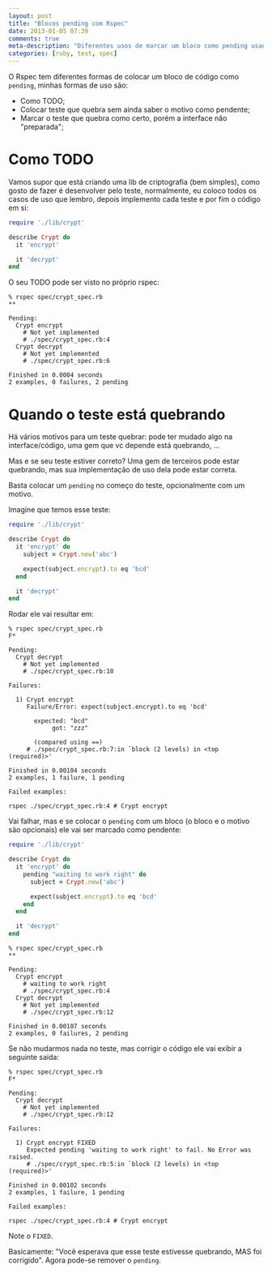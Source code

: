 ```yaml
---
layout: post
title: "Blocos pending com Rspec"
date: 2013-01-05 07:39
comments: true
meta-description: "Diferentes usos de marcar um bloco como pending usando rspec"
categories: [ruby, test, spec]
---
```


O Rspec tem diferentes formas de colocar um bloco de código como `pending`,
minhas formas de uso são:

* Como TODO;
* Colocar teste que quebra sem ainda saber o motivo como pendente;
* Marcar o teste que quebra como certo, porém a interface não "preparada";

# Como TODO

Vamos supor que está criando uma lib de criptografia (bem simples), como gosto
de fazer é desenvolver pelo teste, normalmente, eu coloco todos os casos de uso
que lembro, depois implemento cada teste e por fim o código em si:

```ruby
require './lib/crypt'

describe Crypt do
  it 'encrypt'

  it 'decrypt'
end
```

O seu TODO pode ser visto no próprio rspec:

```
% rspec spec/crypt_spec.rb
**

Pending:
  Crypt encrypt
    # Not yet implemented
    # ./spec/crypt_spec.rb:4
  Crypt decrypt
    # Not yet implemented
    # ./spec/crypt_spec.rb:6

Finished in 0.0004 seconds
2 examples, 0 failures, 2 pending
```

# Quando o teste está quebrando

Há vários motivos para um teste quebrar: pode ter mudado algo na
interface/código, uma gem que vc depende está quebrando, …

Mas e se seu teste estiver correto? Uma gem de terceiros pode estar quebrando,
mas sua implementação de uso dela pode estar correta.

Basta colocar um `pending` no começo do teste, opcionalmente com um motivo.

Imagine que temos esse teste:

```ruby
require './lib/crypt'

describe Crypt do
  it 'encrypt' do
    subject = Crypt.new('abc')

    expect(subject.encrypt).to eq 'bcd'
  end

  it 'decrypt'
end
```

Rodar ele vai resultar em:

```
% rspec spec/crypt_spec.rb
F*

Pending:
  Crypt decrypt
    # Not yet implemented
    # ./spec/crypt_spec.rb:10

Failures:

  1) Crypt encrypt
     Failure/Error: expect(subject.encrypt).to eq 'bcd'

       expected: "bcd"
            got: "zzz"

       (compared using ==)
     # ./spec/crypt_spec.rb:7:in `block (2 levels) in <top (required)>'

Finished in 0.00104 seconds
2 examples, 1 failure, 1 pending

Failed examples:

rspec ./spec/crypt_spec.rb:4 # Crypt encrypt
```

Vai falhar, mas e se colocar o `pending` com um bloco (o bloco e o motivo são
opcionais) ele vai ser marcado como pendente:

```ruby
require './lib/crypt'

describe Crypt do
  it 'encrypt' do
    pending "waiting to work right" do
      subject = Crypt.new('abc')

      expect(subject.encrypt).to eq 'bcd'
    end
  end

  it 'decrypt'
end

```

```
% rspec spec/crypt_spec.rb
**

Pending:
  Crypt encrypt
    # waiting to work right
    # ./spec/crypt_spec.rb:4
  Crypt decrypt
    # Not yet implemented
    # ./spec/crypt_spec.rb:12

Finished in 0.00107 seconds
2 examples, 0 failures, 2 pending
```

Se não mudarmos nada no teste, mas corrigir o código ele vai exibir a seguinte
saída:

```
% rspec spec/crypt_spec.rb
F*

Pending:
  Crypt decrypt
    # Not yet implemented
    # ./spec/crypt_spec.rb:12

Failures:

  1) Crypt encrypt FIXED
     Expected pending 'waiting to work right' to fail. No Error was raised.
     # ./spec/crypt_spec.rb:5:in `block (2 levels) in <top (required)>'

Finished in 0.00102 seconds
2 examples, 1 failure, 1 pending

Failed examples:

rspec ./spec/crypt_spec.rb:4 # Crypt encrypt
```

Note o `FIXED`.

Basicamente: "Você esperava que esse teste estivesse quebrando, MAS foi
corrigido". Agora pode-se remover o `pending`.
